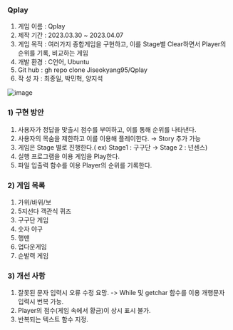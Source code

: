 ### Qplay
1. 게임 이름 : Qplay
2. 제작 기간 : 2023.03.30 ~ 2023.04.07
3. 게임 목적 : 여러가지 종합게임을 구현하고, 이를 Stage별 Clear하면서 Player의 순위를 기록, 비교하는 게임
4. 개발 환경 : C언어, Ubuntu
5. Git hub : gh repo clone Jiseokyang95/Qplay
6. 작 성 자 : 최종일, 박민혁, 양지석

![image](https://user-images.githubusercontent.com/129154638/230526039-347e0584-632d-4704-991a-74a977590f18.png)

### 1) 구현 방안

1. 사용자가 정답을 맞출시 점수를 부여하고, 이를 통해 순위를 나타낸다.
2. 사용자의 목숨을 제한하고 이를 이용해 플레이한다. → Story 추가 가능
3. 게임은 Stage 별로 진행한다.( ex) Stage1 : 구구단 → Stage 2 : 넌센스)
4. 실행 프로그램을 이용 게임을 Play한다.
5. 파일 입출력 함수를 이용 Player의 순위를 기록한다.

### 2) 게임 목록

1. 가위/바위/보
2. 5지선다 객관식 퀴즈
3. 구구단 게임
4. 숫자 야구
5. 행맨
6. 업다운게임
7. 순발력 게임

### 3) 개선 사항

1. 잘못된 문자 입력시 오류 수정 요망.
   -> While 및 getchar 함수를 이용 개행문자 입력시 번복 가능.
2. Player의 점수(게임 속에서 황금)이 상시 표시 불가.
3. 반복되는 텍스트 함수 지정.
